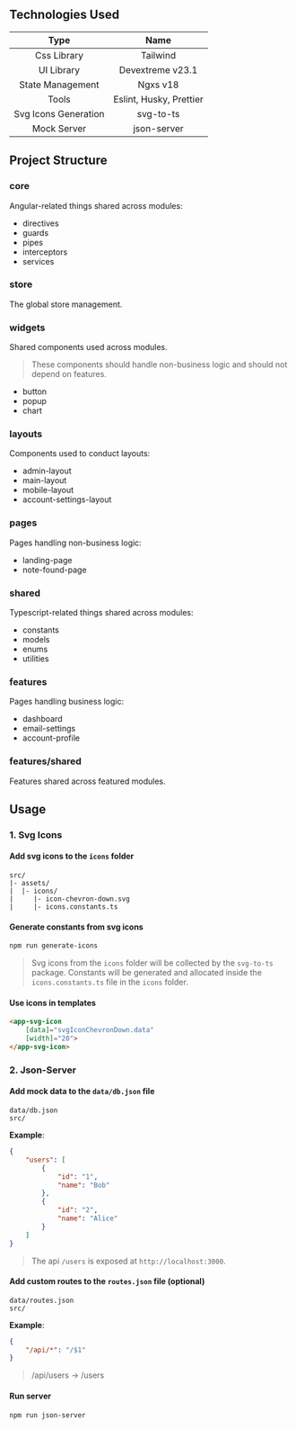 ## Technologies Used

|         Type         |          Name           |
| :------------------: | :---------------------: |
|     Css Library      |        Tailwind         |
|      UI Library      |    Devextreme v23.1     |
|   State Management   |        Ngxs v18         |
|        Tools         | Eslint, Husky, Prettier |
| Svg Icons Generation |        svg-to-ts        |
|     Mock Server      |       json-server       |

## Project Structure

### core

Angular-related things shared across modules:

-   directives
-   guards
-   pipes
-   interceptors
-   services

### store

The global store management.

### widgets

Shared components used across modules.

> These components should handle non-business logic and should not depend on features.

-   button
-   popup
-   chart

### layouts

Components used to conduct layouts:

-   admin-layout
-   main-layout
-   mobile-layout
-   account-settings-layout

### pages

Pages handling non-business logic:

-   landing-page
-   note-found-page

### shared

Typescript-related things shared across modules:

-   constants
-   models
-   enums
-   utilities

### features

Pages handling business logic:

-   dashboard
-   email-settings
-   account-profile

### features/shared

Features shared across featured modules.

## Usage

### 1. Svg Icons

#### Add svg icons to the `icons` folder

```
src/
|- assets/
|  |- icons/
|     |- icon-chevron-down.svg
|     |- icons.constants.ts
```

#### Generate constants from svg icons

```bash
npm run generate-icons
```

> Svg icons from the `icons` folder will be collected by the `svg-to-ts` package. Constants will be
> generated and allocated inside the `icons.constants.ts` file in the `icons` folder.

#### Use icons in templates

```html
<app-svg-icon
    [data]="svgIconChevronDown.data"
    [width]="20">
</app-svg-icon>
```

### 2. Json-Server

#### Add mock data to the `data/db.json` file

```
data/db.json
src/
```

**Example**:

```json
{
    "users": [
        {
            "id": "1",
            "name": "Bob"
        },
        {
            "id": "2",
            "name": "Alice"
        }
    ]
}
```

> The api `/users` is exposed at `http://localhost:3000`.

#### Add custom routes to the `routes.json` file (optional)

```
data/routes.json
src/
```

**Example**:

```json
{
    "/api/*": "/$1"
}
```

> /api/users → /users

#### Run server

```bash
npm run json-server
```
